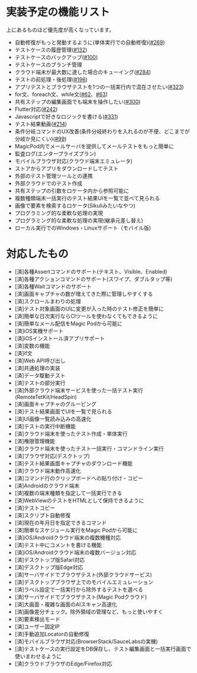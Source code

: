 # 実装予定の機能リスト

上にあるものほど優先度が高くなっています。

- 自動修復がもっと発動するように(単体実行での自動修復)([#269](https://github.com/Magic-Pod/japanese-issue-and-doc/issues/269))
- テストケースの履歴管理([#132](https://github.com/Magic-Pod/japanese-issue-and-doc/issues/132))
- テストケースのバックアップ([#100](https://github.com/Magic-Pod/japanese-issue-and-doc/issues/100))
- テストケースのブランチ管理
- クラウド端末が最大数に達した場合のキューイング([#284](https://github.com/Magic-Pod/japanese-issue-and-doc/issues/284))
- テストの前処理・後処理([#196](https://github.com/Magic-Pod/japanese-issue-and-doc/issues/196))
- アプリテストとブラウザテストを1つの一括実行内で混在させたい([#323](https://github.com/Magic-Pod/japanese-issue-and-doc/issues/323))
- for文、foreach文、while文([#62](https://github.com/Magic-Pod/japanese-issue-and-doc/issues/62)、[#63](https://github.com/Magic-Pod/japanese-issue-and-doc/issues/63))
- 共有ステップの編集画面でも端末を操作したい([#300](https://github.com/Magic-Pod/japanese-issue-and-doc/issues/300))
- Flutter対応([#242](https://github.com/Magic-Pod/japanese-issue-and-doc/issues/242))
- Javascriptで好きなロジックを書ける([#331](https://github.com/Magic-Pod/japanese-issue-and-doc/issues/331))
- テスト結果動画([#214](https://github.com/Magic-Pod/japanese-issue-and-doc/issues/214))
- 条件分岐コマンドのUX改善(条件分岐終わりを入れるのが不便、どこまでが分岐か見にくい)([#99](https://github.com/Magic-Pod/japanese-issue-and-doc/issues/99))
- MagicPod内でメールサーバを提供してメールテストをもっと簡単に
- 監査ログ(エンタープライズプラン)
- モバイルブラウザ対応(クラウド端末エミュレータ)
- ストアからアプリをダウンロードしてテスト
- 外部のテスト管理ツールとの連携
- 外部クラウドでのテスト作成
- 共有ステップの引数をロケータ内から参照可能に
- 複数種類端末一括実行のテスト結果UIを一覧で並べて見られる
- 画像で要素を検索するロケータ(Sikuliみたいなやつ)
- プログラミング的な柔軟な処理の実現
- プログラミング的な柔軟な処理の実現(継承元差し替え)
- ローカル実行でのWindows・Linuxサポート（モバイル版)

# 対応したもの

- [済]各種Assertコマンドのサポート(テキスト、Visible、Enabled)
- [済]各種アクションコマンドのサポート(スワイプ、ダブルタップ等)
- [済]各種Waitコマンドのサポート
- [済]画面キャプチャの数が増えてきた際に管理しやすくする
- [済]スクロールまわりの処理
- [済]テスト対象画面のUIに変更が入った時のテスト修正を簡単に
- [済]簡単な日次実行ならCIツールを使わなくてもできるように
- [済]簡単なメール配信をMagic Podから可能に
- [済]iOS実機サポート
- [済]iOSインストール済アプリサポート
- [済]変数の機能
- [済]if文
- [済]Web API呼び出し
- [済]共通処理の実装
- [済]データ駆動テスト
- [済]テストの部分実行
- [済]外部クラウド端末サービスを使った一括テスト実行(RemoteTetKit/HeadSpin)
- [済]画面キャプチャのグルーピング
- [済]テスト結果画面でUIを一覧で見られる
- [済]UI画像一覧読み込みの高速化
- [済]テストの実行中断機能
- [済]クラウド端末を使ったテスト作成・単体実行
- [済]権限管理機能
- [済]クラウド端末を使ったテスト一括実行・コマンドライン実行
- [済]ブラウザ対応(デスクトップ)
- [済]テスト結果画面キャプチャのダウンロード機能
- [済]クラウド端末動作高速化
- [済]コマンド行のクリップボードへの貼り付け・コピー
- [済]Androidのクラウド端末
- [済]複数の端末種類を指定して一括実行できる
- [済]WebViewのテストをHTMLとして保持できるように
- [済]テストコピー
- [済]スクリプト自動修復
- [済]現在の年月日を指定できるコマンド
- [済]簡単なスケジュール実行をMagic Podから可能に
- [済]iOS/Androidクラウド端末の複数機種対応
- [済]テスト中にコメントを書ける機能
- [済]iOS/Androidクラウド端末の複数バージョン対応
- [済]デスクトップ版Safari対応
- [済]デスクトップ版Edge対応
- [済]サーバサイドでブラウザテスト(外部クラウドサービス)
- [済]デスクトップブラウザ上でのモバイルエミュレーション
- [済]ラベル設定で一括実行から除外するテストを選べる
- [済]サーバサイドでブラウザテスト(Magic Podクラウド)
- [済]大画面・複雑な画面のAIスキャン高速化
- [済]画像差分チェック。除外領域の管理など、もっと使いやすく
- [済]要素検出モード
- [済]ユーザー固定IP
- [済]手動追加Locatorの自動修復
- [済]モバイルブラウザ対応(BrowserStack/SauceLabsの実機)
- [済]テストケースの実行設定をDB保存し、テスト編集画面と一括実行画面で使いまわせるように
- [済]クラウドブラウザのEdge/Firefox対応

